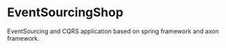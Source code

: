 # EventSourcingShop
EventSourcing and CQRS application based on spring framework and axon framework.
